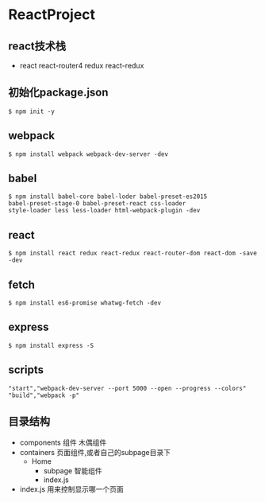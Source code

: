 # ReactProject
## react技术栈
- react react-router4 redux react-redux

## 初始化package.json
````
$ npm init -y
````
## webpack
```
$ npm install webpack webpack-dev-server -dev
```
## babel
````
$ npm install babel-core babel-loder babel-preset-es2015
babel-preset-stage-0 babel-preset-react css-loader
style-loader less less-loader html-webpack-plugin -dev
````
## react
````
$ npm install react redux react-redux react-router-dom react-dom -save -dev
````
## fetch
````
$ npm install es6-promise whatwg-fetch -dev
````
## express
````
$ npm install express -S
````
## scripts
````
"start","webpack-dev-server --port 5000 --open --progress --colors"
"build","webpack -p"
````
## 目录结构
- components 组件  木偶组件
- containers 页面组件,或者自己的subpage目录下
   - Home
      - subpage  智能组件
      - index.js
- index.js  用来控制显示哪一个页面